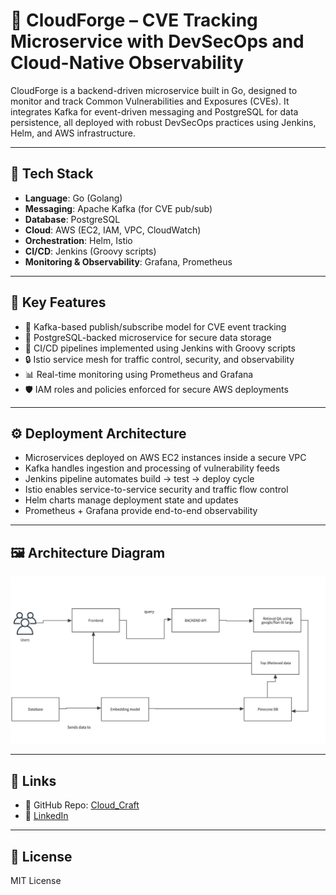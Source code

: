 # 🔐 CloudForge – CVE Tracking Microservice with DevSecOps and Cloud-Native Observability

CloudForge is a backend-driven microservice built in Go, designed to monitor and track Common Vulnerabilities and Exposures (CVEs). It integrates Kafka for event-driven messaging and PostgreSQL for data persistence, all deployed with robust DevSecOps practices using Jenkins, Helm, and AWS infrastructure.

---

## 🧰 Tech Stack

- **Language**: Go (Golang)
- **Messaging**: Apache Kafka (for CVE pub/sub)
- **Database**: PostgreSQL
- **Cloud**: AWS (EC2, IAM, VPC, CloudWatch)
- **Orchestration**: Helm, Istio
- **CI/CD**: Jenkins (Groovy scripts)
- **Monitoring & Observability**: Grafana, Prometheus

---

## 🔐 Key Features

- 📡 Kafka-based publish/subscribe model for CVE event tracking  
- 💾 PostgreSQL-backed microservice for secure data storage  
- 🔁 CI/CD pipelines implemented using Jenkins with Groovy scripts  
- 🔒 Istio service mesh for traffic control, security, and observability  
- 📊 Real-time monitoring using Prometheus and Grafana  
- 🛡️ IAM roles and policies enforced for secure AWS deployments

---

## ⚙️ Deployment Architecture

- Microservices deployed on AWS EC2 instances inside a secure VPC  
- Kafka handles ingestion and processing of vulnerability feeds  
- Jenkins pipeline automates build → test → deploy cycle  
- Istio enables service-to-service security and traffic flow control  
- Helm charts manage deployment state and updates  
- Prometheus + Grafana provide end-to-end observability

---


## 🖼 Architecture Diagram

![CloudForge Architecture](../ArchitectureDiagram.jpg)

---

## 🔗 Links

- 📂 GitHub Repo: [Cloud_Craft](https://github.com/orgs/cloud-forge-advance-cloud/repositories)  
- 🔗 [LinkedIn](https://www.linkedin.com/in/poojakannanpk/)

---

## 📄 License  
MIT License
